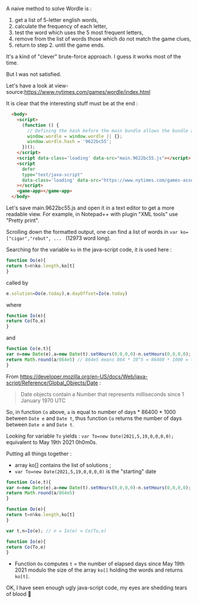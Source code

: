 A naive method to solve Wordle is :
1. get a list of 5-letter english words,
2. calculate the frequency of each letter,
3. test the word which uses the 5 most frequent letters,
4. remove from the list of words those which do not match the game clues,
5. return to step 2. until the game ends.

It's a kind of "clever" brute-force approach. I guess it works most of the time.

But I was not satisfied.

Let's have a look at view-source:https://www.nytimes.com/games/wordle/index.html

It is clear that the interesting stuff must be at the end :
```html
  <body>
    <script>
      (function () {
        // Defining the hash before the main bundle allows the bundle access window.hash
        window.wordle = window.wordle || {};
        window.wordle.hash = '9622bc55';
      })();
    </script>
    <script data-class='loading' data-src="main.9622bc55.js"></script>
    <script
      defer
      type="text/java-script"
      data-class='loading' data-src="https://www.nytimes.com/games-assets/gdpr/cookie-notice-v2.1.2.min.js"
    ></script>
    <game-app></game-app>
  </body>
```

Let's save main.9622bc55.js and open it in a text editor to get a more readable view.
For example, in Notepad++ with plugin "XML tools" use "Pretty print".

Scrolling down the formatted output, one can find a list of words in `var ko=["cigar","rebut", ... ` (12973 word long).

Searching for the variable `ko` in the java-script code, it is used here :
```javascript
function Oo(e){
return t=n%ko.length,ko[t]
}
```
called by
```javascript
e.solution=Oo(e.today),e.dayOffset=Io(e.today)
```
where
```javascript
function Io(e){
return Co(To,e)
}
```
and
```javascript
function Co(e,t){
var n=new Date(e),a=new Date(t).setHours(0,0,0,0)-n.setHours(0,0,0,0);
return Math.round(a/864e5) // 864e5 means 864 * 10^5 = 86400 * 1000 = the number of ms in 1 day.
}
```
From https://developer.mozilla.org/en-US/docs/Web/java-script/Reference/Global_Objects/Date :
> Date objects contain a Number that represents milliseconds since 1 January 1970 UTC

So, in function `Co` above, `a` is equal to number of days * 86400 * 1000 between `Date e` and `Date t`, thus function `Co` returns the number of days between `Date e` and `Date t`.

Looking for variable `To` yields :
`var To=new Date(2021,5,19,0,0,0,0);` equivalent to May 19th 2021 0h0m0s.

Putting all things together :
* array ko[] contains the list of solutions ;
* `var To=new Date(2021,5,19,0,0,0,0)` is the "starting" date
```javascript
function Co(e,t){
var n=new Date(e),a=new Date(t).setHours(0,0,0,0)-n.setHours(0,0,0,0);
return Math.round(a/864e5)
}

function Oo(e){
return t=n%ko.length,ko[t]
}

var t,n=Io(e); // n = Io(e) = Co(To,e)

function Io(e){
return Co(To,e)
}
```

* Function `Oo` computes `t` = the number of elapsed days since May 19th 2021 modulo the size of the array `ko[]` holding the words and returns `ko[t]`.

OK, I have seen enough ugly java-script code, my eyes are shedding tears of blood :see_no_evil:
